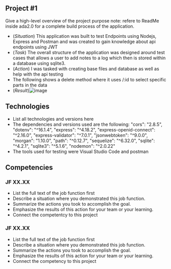 ## Project #1
Give a high-level overview of the project purpose
note: refere to ReadMe inside ada2.0 for a complete build process of the application.
- (*Situation*) This application was built to test Endpoints using Nodejs, Express and Postman and was created to gain knowledge about api endpoints using JWT
- (*Task*) The overall structure of the application was designed around test cases that allows a user to add notes to a log which then is stored within a database using sqlite3.
- (*Action*) I was tasked with creating base files and database as well as help with the api testing
- The following shows a delete method where it uses /:id to select specific parts in the data
- (*Result*)![image](https://github.com/BigThinkerYes/Portfolio-Template/assets/21373535/39e12c57-a44f-4941-9e69-409b965b9a78)


## Technologies
- List all technologies and versions here
- The dependencies and versions used are the following:
      "cors": "2.8.5",
      "dotenv": "^16.1.4",
      "express": "^4.18.2",
      "express-openid-connect": "^2.16.0",
      "express-validator": "^7.0.1",
      "jsonwebtoken": "^9.0.0",
      "morgan": "1.10.0",
      "path": "^0.12.7",
      "sequelize": "^6.32.0",
      "sqlite": "^4.2.1",
      "sqlite3": "^5.1.6",
      "nodemon": "^2.0.22"
- The tools used for testing were Visual Studio Code and postman

## Competencies
### JF XX.XX
- List the full text of the job function first
- Describe a situation where you demonstrated this job function.
- Summarize the actions you took to accomplish the goal. 
- Emphasize the results of this action for your team or your learning. 
- Connect the competentcy to this project

### JF XX.XX
- List the full text of the job function first
- Describe a situation where you demonstrated  this job function.
- Summarize the actions you took to accomplish the goal. 
- Emphasize the results of this action for your team or your learning. 
- Connect the competency to this project
